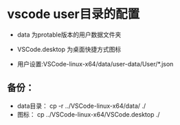 # vscode user目录的配置
- data 为protable版本的用户数据文件夹

- VSCode.desktop 为桌面快捷方式图标

- 用户设置:VSCode-linux-x64/data/user-data/User/*.json

## 备份：
- data目录： cp -r ../VSCode-linux-x64/data/ ./
- 图标： cp ../VSCode-linux-x64/VSCode.desktop ./